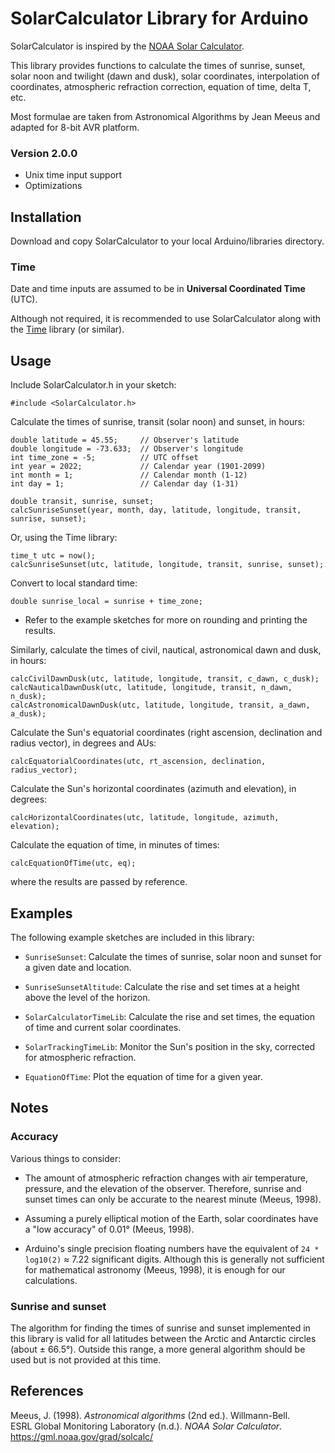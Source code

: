 # SolarCalculator Library for Arduino

SolarCalculator is inspired by the [NOAA Solar Calculator](https://gml.noaa.gov/grad/solcalc/). 

This library provides functions to calculate the times of sunrise, sunset, solar noon and twilight (dawn and dusk), 
solar coordinates, interpolation of coordinates, atmospheric refraction correction, equation of time, delta T, etc.

Most formulae are taken from Astronomical Algorithms by Jean Meeus and adapted for 8-bit AVR platform.

### Version 2.0.0

- Unix time input support
- Optimizations


## Installation

Download and copy SolarCalculator to your local Arduino/libraries directory.

### Time

Date and time inputs are assumed to be in **Universal Coordinated Time** (UTC).

Although not required, it is recommended to use SolarCalculator along with the 
[Time](https://github.com/PaulStoffregen/Time) library (or similar).


## Usage

Include SolarCalculator.h in your sketch:
```
#include <SolarCalculator.h>
```

Calculate the times of sunrise, transit (solar noon) and sunset, in hours:
```
double latitude = 45.55;     // Observer's latitude 
double longitude = -73.633;  // Observer's longitude
int time_zone = -5;          // UTC offset
int year = 2022;             // Calendar year (1901-2099)
int month = 1;               // Calendar month (1-12)
int day = 1;                 // Calendar day (1-31)

double transit, sunrise, sunset;
calcSunriseSunset(year, month, day, latitude, longitude, transit, sunrise, sunset);
```

Or, using the Time library:
```
time_t utc = now();
calcSunriseSunset(utc, latitude, longitude, transit, sunrise, sunset);
```

Convert to local standard time:
```
double sunrise_local = sunrise + time_zone;
```
* Refer to the example sketches for more on rounding and printing the results.

Similarly, calculate the times of civil, nautical, astronomical dawn and dusk, in hours:
```
calcCivilDawnDusk(utc, latitude, longitude, transit, c_dawn, c_dusk);
calcNauticalDawnDusk(utc, latitude, longitude, transit, n_dawn, n_dusk);
calcAstronomicalDawnDusk(utc, latitude, longitude, transit, a_dawn, a_dusk);
```

Calculate the Sun's equatorial coordinates (right ascension, declination and radius vector), in degrees and AUs:
```
calcEquatorialCoordinates(utc, rt_ascension, declination, radius_vector);
```

Calculate the Sun's horizontal coordinates (azimuth and elevation), in degrees:
```
calcHorizontalCoordinates(utc, latitude, longitude, azimuth, elevation);
```

Calculate the equation of time, in minutes of times:
```
calcEquationOfTime(utc, eq);
```
where the results are passed by reference.


## Examples

The following example sketches are included in this library:

* `SunriseSunset`: Calculate the times of sunrise, solar noon and sunset for a given date and location.

* `SunriseSunsetAltitude`: Calculate the rise and set times at a height above the level of the horizon.

* `SolarCalculatorTimeLib`: Calculate the rise and set times, the equation of time and current solar coordinates.

* `SolarTrackingTimeLib`: Monitor the Sun's position in the sky, corrected for atmospheric refraction.

* `EquationOfTime`: Plot the equation of time for a given year.


## Notes

### Accuracy

Various things to consider:

* The amount of atmospheric refraction changes with air temperature, pressure, and the elevation of the observer. 
Therefore, sunrise and sunset times can only be accurate to the nearest minute (Meeus, 1998).

* Assuming a purely elliptical motion of the Earth, solar coordinates have a "low accuracy" of 0.01° (Meeus, 1998).

* Arduino's single precision floating numbers have the equivalent of `24 * log10(2)` ≈ 7.22 significant digits. 
Although this is generally not sufficient for mathematical astronomy (Meeus, 1998), it is enough for our calculations.

### Sunrise and sunset

The algorithm for finding the times of sunrise and sunset implemented in this library is valid for all latitudes between 
the Arctic and Antarctic circles (about ± 66.5°). Outside this range, a more general algorithm should be used but is not
provided at this time.


## References

Meeus, J. (1998). *Astronomical algorithms* (2nd ed.). Willmann-Bell. <br />
ESRL Global Monitoring Laboratory (n.d.). *NOAA Solar Calculator*. https://gml.noaa.gov/grad/solcalc/
